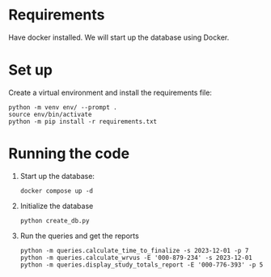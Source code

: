 # Requirements

Have docker installed. We will start up the database using Docker.

# Set up

Create a virtual environment and install the requirements file:

```
python -m venv env/ --prompt .
source env/bin/activate
python -m pip install -r requirements.txt
```

# Running the code

1. Start up the database:

    ```
    docker compose up -d
    ```

1. Initialize the database

    ```
    python create_db.py
    ```

1. Run the queries and get the reports

    ```
    python -m queries.calculate_time_to_finalize -s 2023-12-01 -p 7
    python -m queries.calculate_wrvus -E '000-879-234' -s 2023-12-01
    python -m queries.display_study_totals_report -E '000-776-393' -p 5
    ```